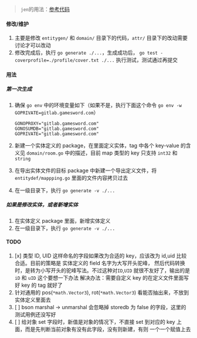 > `jen`的用法：[参考代码](https://dev.to/hlubek/metaprogramming-with-go-or-how-to-build-code-generators-that-parse-go-code-2k3j)

#### 修改/维护

1. 主要是修改 `entitygen/` 和 `domain/` 目录下的代码，`attr/` 目录下的改动需要讨论才可以改动
2. 修改完成后，执行 `go generate ./...`，生成成功后， `go test -coverprofile=./profile/cover.txt ./...` 执行测试，测试通过再提交

#### 用法

##### 第一次生成

1. 确保 `go env` 中的环境变量如下（如果不是，执行下面这个命令 `go env -w GOPRIVATE=gitlab.gamesword.com`）

    ```
    GONOPROXY="gitlab.gamesword.com"
    GONOSUMDB="gitlab.gamesword.com"
    GOPRIVATE="gitlab.gamesword.com"
    ```

2. 新建一个实体定义的 package，在里面定义实体，tag 中各个 key-value 的含义见 `domain/room.go` 中的描述，目前 map 类型的 key 只支持 `int32` 和 `string`

3. 在导出实体文件的目标 package 中新建一个导出定义文件，将 `entitydef/mappping.go` 里面的文件内容拷贝过去

4. 在一级目录下，执行 `go generate -v ./...`

##### 如果是修改实体，或者新增实体

1. 在实体定义 package 里面，新增实体定义
2. 在一级目录下，执行 `go generate -v ./...`

#### TODO

1. [x] 类型 ID, UID 这样命名的字段如果改为合适的 key，应该改为 id,uid 比较合适。目前的策略是 实体定义的 field 名字为大写开头驼峰，
       然后代码转换时，是转为小写开头的驼峰写法。不过这种对`ID`,`UID` 就很不友好了，输出的是 `iD` 和 `uID` 这个要想一下办法
       解决办法：需要自定义 key 的在定义文件里面写好 key 的 tag 就好了
2. 针对通用的 pos(`*math.Vector3`), rot(`*math.Vector3`) 看能否抽出来，不放到实体定义里面去
3. [ ] bson marshal -> unmarshal 会忽略掉 storedb 为 false 的字段，这里的测试用例还没写好
4. [ ] 给对象 set 字段时，新值是对象的情况下，不直接 set 到对应的 key 上面，而是先判断当前对象有没有此字段，没有则新建，有则 一个一个赋值上去
